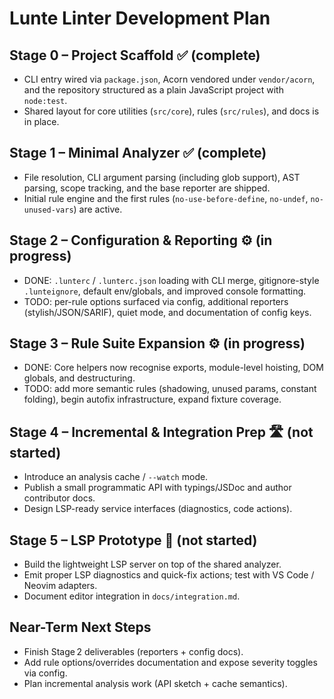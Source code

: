 # Lunte Linter Development Plan

## Stage 0 – Project Scaffold ✅ (complete)

- CLI entry wired via `package.json`, Acorn vendored under `vendor/acorn`, and the repository structured as a plain JavaScript project with `node:test`.
- Shared layout for core utilities (`src/core`), rules (`src/rules`), and docs is in place.

## Stage 1 – Minimal Analyzer ✅ (complete)

- File resolution, CLI argument parsing (including glob support), AST parsing, scope tracking, and the base reporter are shipped.
- Initial rule engine and the first rules (`no-use-before-define`, `no-undef`, `no-unused-vars`) are active.

## Stage 2 – Configuration & Reporting ⚙️ (in progress)

- DONE: `.lunterc` / `.lunterc.json` loading with CLI merge, gitignore-style `.lunteignore`, default env/globals, and improved console formatting.
- TODO: per-rule options surfaced via config, additional reporters (stylish/JSON/SARIF), quiet mode, and documentation of config keys.

## Stage 3 – Rule Suite Expansion ⚙️ (in progress)

- DONE: Core helpers now recognise exports, module-level hoisting, DOM globals, and destructuring.
- TODO: add more semantic rules (shadowing, unused params, constant folding), begin autofix infrastructure, expand fixture coverage.

## Stage 4 – Incremental & Integration Prep 🛣️ (not started)

- Introduce an analysis cache / `--watch` mode.
- Publish a small programmatic API with typings/JSDoc and author contributor docs.
- Design LSP-ready service interfaces (diagnostics, code actions).

## Stage 5 – LSP Prototype 🧭 (not started)

- Build the lightweight LSP server on top of the shared analyzer.
- Emit proper LSP diagnostics and quick-fix actions; test with VS Code / Neovim adapters.
- Document editor integration in `docs/integration.md`.

## Near-Term Next Steps

- Finish Stage 2 deliverables (reporters + config docs).
- Add rule options/overrides documentation and expose severity toggles via config.
- Plan incremental analysis work (API sketch + cache semantics).
